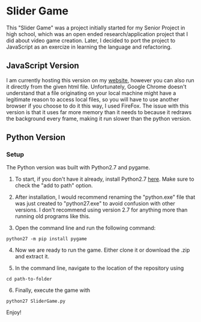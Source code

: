 # Slider Game

This "Slider Game" was a project initially started for my Senior Project in high school, which was an open ended research/application project that I did about video game creation. Later, I decided to port the project to JavaScript as an exercize in learning the language and refactoring.

## JavaScript Version

I am currently hosting this version on my [website](http://itstimjohnson.com/slider.html), however you can also run it directly from the given html file. Unfortunately, Google Chrome doesn't understand that a file originating on your local machine might have a legitimate reason to access local files, so you will have to use another browser if you choose to do it this way, I used FireFox. The issue with this version is that it uses far more memory than it needs to because it redraws the background every frame, making it run slower than the python version.

## Python Version

### Setup

The Python version was built with Python2.7 and pygame.

1.  To start, if you don't have it already, install Python2.7 [here](https://www.python.org/downloads/release/python-2713/). Make sure to check the "add to path" option.

2.  After installation, I would recommend renaming the "python.exe" file that was just created to "python27.exe" to avoid confusion with other versions. I don't recommend using version 2.7 for anything more than running old programs like this.

3.  Open the command line and run the following command:

```
python27 -m pip install pygame
```

4.  Now we are ready to run the game. Either clone it or download the .zip and extract it.

5.  In the command line, navigate to the location of the repository using 

```
cd path-to-folder
```

6.  Finally, execute the game with 

```
python27 SliderGame.py
```

Enjoy!
